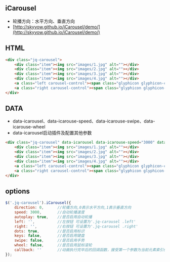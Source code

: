 ## iCarousel
* 轮播方向：水平方向、垂直方向
* [http://skyvow.github.io/iCarousel/demo/](http://skyvow.github.io/iCarousel/demo/)


## HTML


```html
<div class="jq-carousel">
	<div class="item"><img src="images/1.jpg" alt=""></div>
	<div class="item"><img src="images/2.jpg" alt=""></div>
	<div class="item"><img src="images/3.jpg" alt=""></div>
	<div class="item"><img src="images/4.jpg" alt=""></div>
	<a class="left carousel-control"><span class="glyphicon glyphicon-chevron-left"></span></a>
	<a class="right carousel-control"><span class="glyphicon glyphicon-chevron-right"></span></a>
</div>
```

## DATA
* data-icarousel、data-icarouse-speed、data-icarouse-swipe、data-icarouse-wheel
* data-icarousel启动插件及配置其他参数


```html
<div class="jq-carousel" data-icarousel data-icarouse-speed="3000" data-icarouse-swipe="true" data-icarouse-wheel="true">
	<div class="item"><img src="images/1.jpg" alt=""></div>
	<div class="item"><img src="images/2.jpg" alt=""></div>
	<div class="item"><img src="images/3.jpg" alt=""></div>
	<div class="item"><img src="images/4.jpg" alt=""></div>
	<a class="left carousel-control"><span class="glyphicon glyphicon-chevron-left"></span></a>
	<a class="right carousel-control"><span class="glyphicon glyphicon-chevron-right"></span></a>
</div>
```


## options


```js
$('.jq-carousel').iCarousel({
	direction: 0,	   //轮播方向,0表示水平方向,1表示垂直方向
	speed: 3000,       //自动轮播速度
	autoplay: true,    //是否启用自动轮播
	left: '',          //左按钮 可设置为'.jq-carousel .left'
	right: '',         //右按钮 可设置为'.jq-carousel .right'
	dots: true,        //是否启用标识
	keys: false,       //是否启用键盘
	swipe: false,      //是否启用手势
	wheel: false,      //是否启用鼠标滚轮
	callback: ''       //动画执行完毕后的回调函数，接受第一个参数为当前元素索引值
});
```